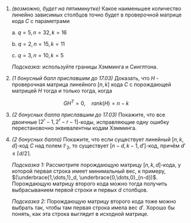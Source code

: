 1. *(возможно, будет на пятиминутке)* Какое наименьшее количество линейно зависимых столбцов точно будет в проверочной матрице кода $C$ c параметрами
    
    a. $q=5, n=32, k=16$

    b. $q=2, n=15, k=11$

    c. $q=3, n=10, k=5$

    *Подсказка:* используйте границы Хэмминга и Синглтона.


2. *(1 бонусный балл приславшим до 17.03)* Доказать, что $H$ - проверочная матрица линейного $[n,k]$ кода $C$ с порождающей матрицей $H$ тогда и только тогда, когда
```math
G H^T = 0, \quad rank(H) = n-k
``` 

3. *(2 бонусных балла приславшим до 17.03)* Покажите, что все двоичные $[2^r-1, 2^r-r-1]$-коды, исправляющие одну ошибку перестановочно эквивалентны кодам Хэмминга. 

4. *(2 бонусных балла)* Покажите, что если существует линейный $[n,k,d]$-код $C$ над полем $\mathbb{F}_2$, то существует $[n-d, k-1, d']$-код, причём $d' \leq \lceil d/2 \rceil$.

    *Подсказка 1:* Рассмотрите порождающую матрицу $[n,k,d]$-кода, у которой первая строка имеет минимальный вес, к примеру, $(\underbrace{1,\dots,1}_d, \underbrace{0,\dots,0}_{n-d})$. Порождающую матрицу второго кода можно тогда получить выбрасыванием первой строки и первых $d$ столбцов.

    *Подсказка 2:*  Порождающую матрицу второго кода тоже можно выбрать так, чтобы там первая строка имела вес $d'$. Хорошо бы понять, как эта строка выглядит в исходной матрице.
